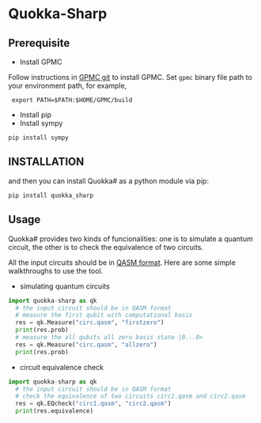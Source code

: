 # Quokka-Sharp
## Prerequisite

- Install GPMC

Follow instructions in [GPMC git](https://git.trs.css.i.nagoya-u.ac.jp/k-hasimt/GPMC) to install GPMC.
Set `gpmc` binary file path to your environment path, for example,
```
 export PATH=$PATH:$HOME/GPMC/build
```
- Install pip
- Install sympy
```
pip install sympy
```

## INSTALLATION

and then you can install Quokka# as a python module via pip:
```
pip install quokka_sharp
```

## Usage

Quokka# provides two kinds of funcionalities: one is to simulate a quantum circuit, 
the other is to check the equivalence of two circuits.

All the input circuits should be in [QASM format](https://openqasm.com/).
Here are some simple walkthroughs to use the tool.

- simulating quantum circuits

```python
import quokka-sharp as qk
  # the input circuit should be in QASM format
  # measure the first qubit with computational basis
  res = qk.Measure("circ.qasm", "firstzero")
  print(res.prob)
  # measure the all qubits all zero basis state |0...0>
  res = qk.Measure("circ.qasm", "allzero")
  print(res.prob)
```
- circuit equivalence check

```python
import quokka-sharp as qk
  # the input circuit should be in QASM format
  # check the equivalence of two circuits circ1.qasm and circ2.qasm
  res = qk.EQcheck("circ1.qasm", "circ2.qasm")
  print(res.equivalence)
```
